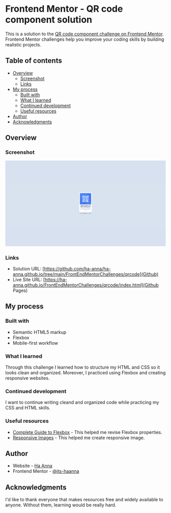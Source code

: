 # Frontend Mentor - QR code component solution

This is a solution to the [QR code component challenge on Frontend Mentor](https://www.frontendmentor.io/challenges/qr-code-component-iux_sIO_H). Frontend Mentor challenges help you improve your coding skills by building realistic projects. 

## Table of contents

- [Overview](#overview)
  - [Screenshot](#screenshot)
  - [Links](#links)
- [My process](#my-process)
  - [Built with](#built-with)
  - [What I learned](#what-i-learned)
  - [Continued development](#continued-development)
  - [Useful resources](#useful-resources)
- [Author](#author)
- [Acknowledgments](#acknowledgments)


## Overview

### Screenshot

![alt text](https://github.com/ha-anna/ha-anna.github.io/blob/main/FrontEndMentorChallenges/qrcode/qr%20code%20screenshot.png)

### Links

- Solution URL: [https://github.com/ha-anna/ha-anna.github.io/tree/main/FrontEndMentorChallenges/qrcode](Github)
- Live Site URL: [https://ha-anna.github.io/FrontEndMentorChallenges/qrcode/index.html](Github Pages)

## My process

### Built with

- Semantic HTML5 markup
- Flexbox
- Mobile-first workflow

### What I learned

Through this challenge I learned how to structure my HTML and CSS so it looks clean and organized. Moreover, I practiced using Flexbox and creating responsive websites.

### Continued development

I want to continue writing cleand and organized code while practicing my CSS and HTML skills.

### Useful resources

- [Complete Guide to Flexbox](https://css-tricks.com/snippets/css/a-guide-to-flexbox/) - This helped me revise Flexbox properties.
- [Responsive Images](https://www.w3schools.com/howto/howto_css_image_responsive.asp) - This helped me create responsive image.


## Author

- Website - [Ha Anna](https://haanna.com)
- Frontend Mentor - [@its-haanna](https://www.frontendmentor.io/profile/its-haanna)


## Acknowledgments

I'd like to thank everyone that makes resources free and widely available to anyone. Without them, learning would be really hard.
